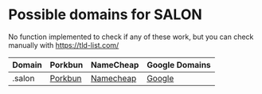 # Possible domains for SALON

No function implemented to check if any of these work, but you can check manually with https://tld-list.com/

| Domain | Porkbun | NameCheap | Google Domains |
|---|---|---|---|
| .salon | [Porkbun](https://porkbun.com/checkout/search?prb=e814663da1&tlds=&idnLanguage=&search=search&q=.salon) | [Namecheap](https://www.namecheap.com/domains/registration/results/?domain=.salon) | [Google](https://domains.google.com/registrar/search?searchTerm=.salon) |
